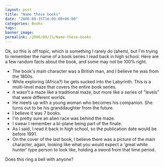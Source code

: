 ```yaml
---
layout: post
title: "Name these books"
date: "2006-09-15T16:09:00+06:00"
categories: Books 
tags: 
banner_image: 
permalink: /2006/09/15/Name-these-books
---
```


Ok, so this is off topic, which is something I rarely do (ahem), but I'm trying to remember the name of a book series I read back in high school. Here are a few random facts about the book, and some may not be 100% right.

<ul>
<li>The book's main character was a British man, and I believe he was from the 1800s.
<li>While exploring (Africa?) he gets sucked into the Labyrinth. This is a multi-level maze that covers the entire book series.
<li>It wasn't a maze like a traditional maze, but more like a series of "levels" that were different worlds.
<li>He meets up with a young woman who becomes his companion. She turns out to be his granddaughter from the future.
<li>I believe it was 7 books.
<li>I'm pretty sure an alien race was behind the maze.
<li>I swear I remember a bi-plane being part of the finale.
<li>As I said, I read it back in high school, so the publication date would be before 1991.
<li>On the cover of the last book, I believe there was a picture of the main character, again, looking like what you would expect a 'great white hunter' type person to look like, holding a sword from that time period.
</ul>

Does this ring a bell with anyone?